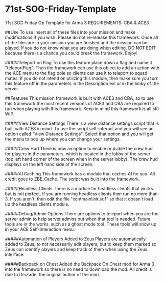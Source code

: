 # 71st-SOG-Friday-Template
71st SOG Friday Op Template for Arma 3
REQUIREMENTS: CBA & ACE3

##Use
To use insert all of these files into your mission and make modifications if you wish. Please do not re-release this framework. Once all of the files are in your mission you are finished and the mission can be played. If you do not know what you are doing when editing, DO NOT EDIT because there is a chance you could break the framework. Enjoy!

#####Teleport on Flag
To use this feature place down a flag and name it "teleportFlag". Then the framework can use this object to add an action with the ACE menu to the flag pole so clients can use it to teleport to squad mates. If you do not intend on utilizing this module, then make sure you turn this feature off in the parameters in the Description.ext or in the lobby of the server.

##Features
  This mission framework is built with ACE3 and CBA, so to use this framework the most recent versions of ACE3 and CBA are    required to run when playing with this framework. Keep in mind this framework is all still WIP.

#####View Distance Settings
  There is a view distance settings script that is built with ACE3 in mind. To use the script self-interact and you will see an option called "View Distance Settings". Select that option and you will get the menu to pop up where you can change your settings.
  
#####Crew Hud
  There is now an option to enable or diable the crew hud for players in the parameters, which is located in the lobby of the   server (top left hand corner of the screen when in the server lobby). The crew hud displays on the left hand side of the     screen.
  
#####AI Caching
  This framework has a module that caches AI for you. All credit goes to ZBE_Cache. The script was built into the framework.
  
#####Headless Clients
There is a module for headless clients that works but is not perfect. If you are running headless clients then run no more than 3. If you aren't, then edit the file "xon\main\init.sqf" so that it doesn't load up the headless clients module.
  
#####Debug/Admin Options
  There are options to teleport when you are the server admin to help server admins out when that tool is needed. Future tools    are in the works, such as a ghost mode tool. These tools will show up in your ACE Self-Interaction menu.

#####Automation of Players Added to Zeus
  Players are automatically added to Zeus, to not necessarily edit players, but to keep them marked so Zeus can identify players and keep track of them when using the Zeus interface.

#####Backpack on Chest
Added the Backpack On Chest mod for Arma 3 into the framework so there is no need to download the mod. All credit is due to DerZade, the original author of the mod.
